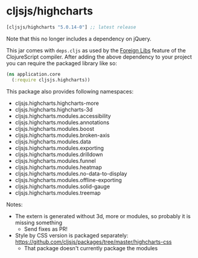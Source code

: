 # cljsjs/highcharts

[](dependency)
```clojure
[cljsjs/highcharts "5.0.14-0"] ;; latest release
```
[](/dependency)

Note that this no longer includes a dependency on jQuery.

This jar comes with `deps.cljs` as used by the [Foreign Libs][flibs] feature
of the ClojureScript compiler. After adding the above dependency to your project
you can require the packaged library like so:

```clojure
(ns application.core
  (:require cljsjs.highcharts))
```

This package also provides following namespaces:

- cljsjs.highcharts.highcharts-more
- cljsjs.highcharts.highcharts-3d
- cljsjs.highcharts.modules.accessibility
- cljsjs.highcharts.modules.annotations
- cljsjs.highcharts.modules.boost
- cljsjs.highcharts.modules.broken-axis
- cljsjs.highcharts.modules.data
- cljsjs.highcharts.modules.exporting
- cljsjs.highcharts.modules.drilldown
- cljsjs.highcharts.modules.funnel
- cljsjs.highcharts.modules.heatmap
- cljsjs.highcharts.modules.no-data-to-display
- cljsjs.highcharts.modules.offline-exporting
- cljsjs.highcharts.modules.solid-gauge
- cljsjs.highcharts.modules.treemap

Notes:

- The extern is generated without 3d, more or modules, so probably it is missing something
    - Send fixes as PR!
- Style by CSS version is packaged separately: https://github.com/cljsjs/packages/tree/master/highcharts-css
    - That package doesn't currently package the modules

[flibs]: https://clojurescript.org/reference/packaging-foreign-deps
